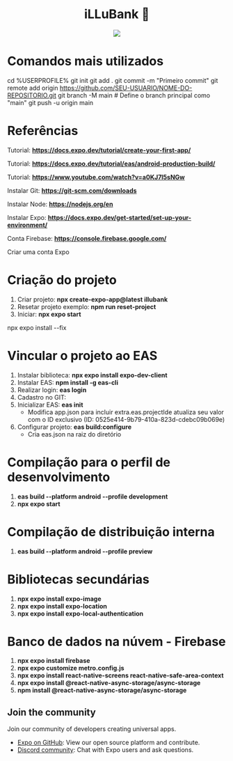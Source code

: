 <h1 align="center"> iLLuBank 👋</h1>
<p align="center">
    <img loading="lazy" src="http://img.shields.io/static/v1?label=STATUS&message=EM%20DESENVOLVIMENTO&color=GREEN&style=for-the-badge"/>
</p>

# Comandos mais utilizados
cd %USERPROFILE%
git init
git add .
git commit -m "Primeiro commit"
git remote add origin https://github.com/SEU-USUARIO/NOME-DO-REPOSITORIO.git
git branch -M main # Define o branch principal como "main"
git push -u origin main

# Referências

Tutorial: **https://docs.expo.dev/tutorial/create-your-first-app/**

Tutorial: **https://docs.expo.dev/tutorial/eas/android-production-build/**

Tutorial: **https://www.youtube.com/watch?v=a0KJ7l5sNGw**

Instalar Git: **https://git-scm.com/downloads**

Instalar Node: **https://nodejs.org/en**

Instalar Expo: **https://docs.expo.dev/get-started/set-up-your-environment/**

Conta Firebase: **https://console.firebase.google.com/**

Criar uma conta Expo

# Criação do projeto
1. Criar projeto: **npx create-expo-app@latest illubank**
2. Resetar projeto exemplo: **npm run reset-project**
3. Iniciar: **npx expo start**

npx expo install --fix

# Vincular o projeto ao EAS
1. Instalar biblioteca: **npx expo install expo-dev-client**
2. Instalar EAS:  **npm install -g eas-cli**
3. Realizar login: **eas login**
4. Cadastro no GIT:
5. Inicializar EAS: **eas init**
   - Modifica app.json para incluir extra.eas.projectIde atualiza seu valor com o ID exclusivo (ID: 0525e414-9b79-410a-823d-cdebc09b069e)
6. Configurar projeto: **eas build:configure**
   - Cria eas.json na raiz do diretório
  
# Compilação para o perfil de desenvolvimento
1. **eas build --platform android --profile development**
2. **npx expo start**
# Compilação de distribuição interna
1. **eas build --platform android --profile preview**

# Bibliotecas secundárias
1. **npx expo install expo-image**
2. **npx expo install expo-location**
3. **npx expo install expo-local-authentication**
   
# Banco de dados na núvem - Firebase
1. **npx expo install firebase**
2. **npx expo customize metro.config.js**
3. **npx expo install react-native-screens react-native-safe-area-context**
4. **npx expo install @react-native-async-storage/async-storage**
5. **npm install @react-native-async-storage/async-storage**
   
## Join the community

Join our community of developers creating universal apps.

- [Expo on GitHub](https://github.com/expo/expo): View our open source platform and contribute.
- [Discord community](https://chat.expo.dev): Chat with Expo users and ask questions.
